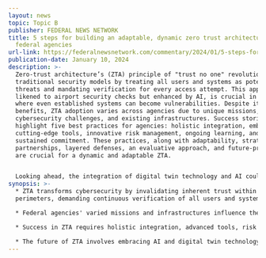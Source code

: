 ```yaml
---
layout: news
topic: Topic B
publisher: FEDERAL NEWS NETWORK
title: 5 steps for building an adaptable, dynamic zero trust architecture within
  federal agencies
url-link: https://federalnewsnetwork.com/commentary/2024/01/5-steps-for-building-an-adaptable-dynamic-zero-trust-architecture-within-federal-agencies/
publication-date: January 10, 2024
description: >-
  Zero-trust architecture’s (ZTA) principle of "trust no one" revolutionizes
  traditional security models by treating all users and systems as potential
  threats and mandating verification for every access attempt. This approach,
  likened to airport security checks but enhanced by AI, is crucial in a world
  where even established systems can become vulnerabilities. Despite its
  benefits, ZTA adoption varies across agencies due to unique missions,
  cybersecurity challenges, and existing infrastructures. Success stories
  highlight five best practices for agencies: holistic integration, embracing
  cutting-edge tools, innovative risk management, ongoing learning, and
  sustained commitment. These practices, along with adaptability, strategic
  partnerships, layered defenses, an evaluative approach, and future-proofing,
  are crucial for a dynamic and adaptable ZTA.


  Looking ahead, the integration of digital twin technology and AI could enhance ZTA's efficiency and dynamism. Standardization and open-source contributions are seen as key to simplifying ZTA implementations and reducing costs, promoting a collaborative environment for setting universal benchmarks and ensuring interoperability across diverse ZTA solutions.
synopsis: >-
  * ZTA transforms cybersecurity by invalidating inherent trust within network
  perimeters, demanding continuous verification of all users and systems.

  * Federal agencies' varied missions and infrastructures influence their ZTA adoption, with cutting-edge technologies like SASE, SD-WAN, and digital twin technology aiding implementation.

  * Success in ZTA requires holistic integration, advanced tools, risk management, continuous learning, and sustained commitment, combined with strategic partnerships and layered defenses.

  * The future of ZTA involves embracing AI and digital twin technology for efficiency and adopting standardization and open-source practices for cost-effective and interoperable solutions.
---
```

